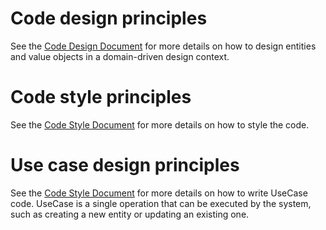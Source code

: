 # Code design principles
See the [Code Design Document](./domain-design.md) for more details on how to design entities and value objects in a domain-driven design context.

# Code style principles
See the [Code Style Document](./code-style.md) for more details on how to style the code.

# Use case design principles
See the [Code Style Document](./usecase-design.md) for more details on how to write UseCase code.
UseCase is a single operation that can be executed by the system, such as creating a new entity or updating an existing one.